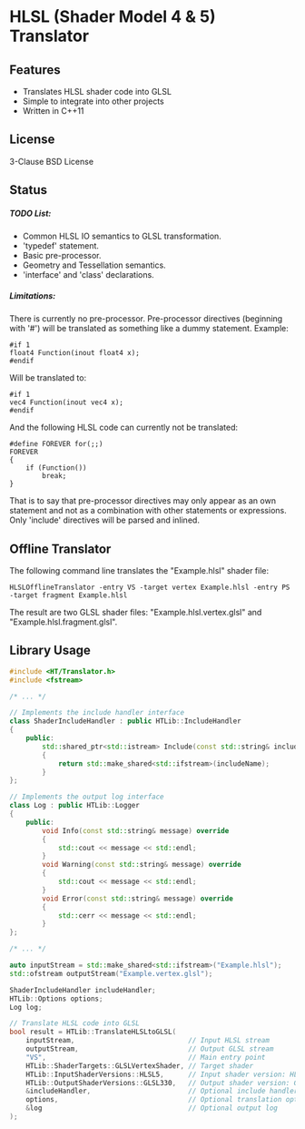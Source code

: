 # HLSL (Shader Model 4 & 5) Translator #

Features
--------

* Translates HLSL shader code into GLSL
* Simple to integrate into other projects
* Written in C++11

License
-------

3-Clause BSD License

Status
------

##### TODO List: #####
* Common HLSL IO semantics to GLSL transformation.
* 'typedef' statement.
* Basic pre-processor.
* Geometry and Tessellation semantics.
* 'interface' and 'class' declarations.

##### Limitations: #####

There is currently no pre-processor. Pre-processor directives (beginning with '#') will be translated
as something like a dummy statement. Example:
```
#if 1
float4 Function(inout float4 x);
#endif
```
Will be translated to:
```
#if 1
vec4 Function(inout vec4 x);
#endif
```
And the following HLSL code can currently not be translated:
```
#define FOREVER for(;;)
FOREVER
{
	if (Function())
		break;
}
```
That is to say that pre-processor directives may only appear as an own statement
and not as a combination with other statements or expressions.
Only 'include' directives will be parsed and inlined.

Offline Translator
------------------

The following command line translates the "Example.hlsl" shader file:

```
HLSLOfflineTranslator -entry VS -target vertex Example.hlsl -entry PS -target fragment Example.hlsl
```

The result are two GLSL shader files: "Example.hlsl.vertex.glsl" and "Example.hlsl.fragment.glsl".

Library Usage
-------------

```cpp
#include <HT/Translator.h>
#include <fstream>

/* ... */

// Implements the include handler interface
class ShaderIncludeHandler : public HTLib::IncludeHandler
{
	public:
		std::shared_ptr<std::istream> Include(const std::string& includeName) override
		{
			return std::make_shared<std::ifstream>(includeName);
		}
};

// Implements the output log interface
class Log : public HTLib::Logger
{
	public:
		void Info(const std::string& message) override
		{
			std::cout << message << std::endl;
		}
		void Warning(const std::string& message) override
		{
			std::cout << message << std::endl;
		}
		void Error(const std::string& message) override
		{
			std::cerr << message << std::endl;
		}
};

/* ... */

auto inputStream = std::make_shared<std::ifstream>("Example.hlsl");
std::ofstream outputStream("Example.vertex.glsl");

ShaderIncludeHandler includeHandler;
HTLib::Options options;
Log log;

// Translate HLSL code into GLSL
bool result = HTLib::TranslateHLSLtoGLSL(
	inputStream,							// Input HLSL stream
	outputStream,							// Output GLSL stream
	"VS",									// Main entry point
	HTLib::ShaderTargets::GLSLVertexShader,	// Target shader
	HTLib::InputShaderVersions::HLSL5,		// Input shader version: HLSL Shader Model 5
	HTLib::OutputShaderVersions::GLSL330,	// Output shader version: GLSL 3.30
	&includeHandler,						// Optional include handler
	options,								// Optional translation options
	&log									// Optional output log
);
```
